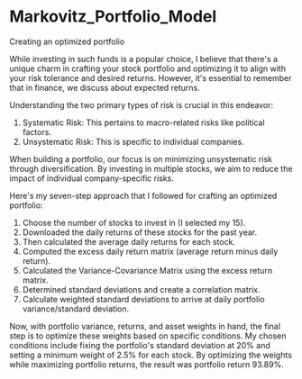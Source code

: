 # Markovitz_Portfolio_Model
Creating an optimized portfolio 

While investing in such funds is a popular choice, I believe that there's a unique charm in crafting your stock portfolio and optimizing it to align with your risk tolerance and desired returns. However, it's essential to remember that in finance, we discuss about expected returns.

Understanding the two primary types of risk is crucial in this endeavor:

1. Systematic Risk: This pertains to macro-related risks like political factors.
2. Unsystematic Risk: This is specific to individual companies.

When building a portfolio, our focus is on minimizing unsystematic risk through diversification. By investing in multiple stocks, we aim to reduce the impact of individual company-specific risks.

Here's my seven-step approach that I followed for crafting an optimized portfolio:

1. Choose the number of stocks to invest in (I selected my 15).
2. Downloaded the daily returns of these stocks for the past year.
3. Then calculated the average daily returns for each stock.
4. Computed the excess daily return matrix (average return minus daily return).
5. Calculated the Variance-Covariance Matrix using the excess return matrix.
6. Determined standard deviations and create a correlation matrix.
7. Calculate weighted standard deviations to arrive at daily portfolio variance/standard deviation.

Now, with portfolio variance, returns, and asset weights in hand, the final step is to optimize these weights based on specific conditions. My chosen conditions include fixing the portfolio's standard deviation at 20% and setting a minimum weight of 2.5% for each stock. By optimizing the weights while maximizing portfolio returns, the result was portfolio return 93.89%.

